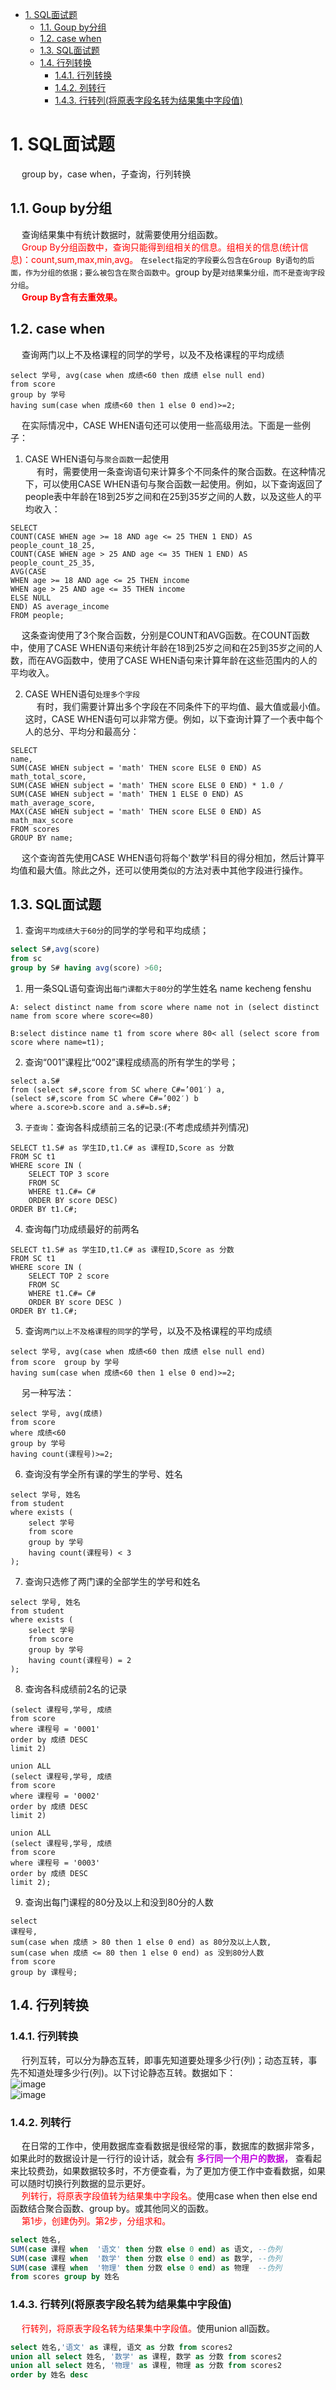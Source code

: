 <!-- TOC -->

- [1. SQL面试题](#1-sql面试题)
    - [1.1. Goup by分组](#11-goup-by分组)
    - [1.2. case when](#12-case-when)
    - [1.3. SQL面试题](#13-sql面试题)
    - [1.4. 行列转换](#14-行列转换)
        - [1.4.1. 行列转换](#141-行列转换)
        - [1.4.2. 列转行](#142-列转行)
        - [1.4.3. 行转列(将原表字段名转为结果集中字段值)](#143-行转列将原表字段名转为结果集中字段值)

<!-- /TOC -->


# 1. SQL面试题  
<!--
https://www.cnblogs.com/smileberry/p/7411855.html
https://zhuanlan.zhihu.com/p/359621510

-->
&emsp; group by，case when，子查询，行列转换    

## 1.1. Goup by分组  
&emsp; 查询结果集中有统计数据时，就需要使用分组函数。  
&emsp; <font color = "red">Group By分组函数中，查询只能得到组相关的信息。组相关的信息(统计信息)：count,sum,max,min,avg。</font> `在select指定的字段要么包含在Group By语句的后面，作为分组的依据；要么被包含在聚合函数中`。group by是`对结果集分组，而不是查询字段分组`。  
&emsp; **<font color = "red">Group By含有去重效果。</font>**  

## 1.2. case when  
&emsp; 查询两门以上不及格课程的同学的学号，以及不及格课程的平均成绩

```
select 学号, avg(case when 成绩<60 then 成绩 else null end)
from score
group by 学号
having sum(case when 成绩<60 then 1 else 0 end)>=2;
```

&emsp; 在实际情况中，CASE WHEN语句还可以使用一些高级用法。下面是一些例子：  

1. CASE WHEN语句与`聚合函数`一起使用  
&emsp; 有时，需要使用一条查询语句来计算多个不同条件的聚合函数。在这种情况下，可以使用CASE WHEN语句与聚合函数一起使用。例如，以下查询返回了people表中年龄在18到25岁之间和在25到35岁之间的人数，以及这些人的平均收入：  

```
SELECT
COUNT(CASE WHEN age >= 18 AND age <= 25 THEN 1 END) AS people_count_18_25,
COUNT(CASE WHEN age > 25 AND age <= 35 THEN 1 END) AS people_count_25_35,
AVG(CASE
WHEN age >= 18 AND age <= 25 THEN income
WHEN age > 25 AND age <= 35 THEN income
ELSE NULL
END) AS average_income
FROM people;
```
&emsp; 这条查询使用了3个聚合函数，分别是COUNT和AVG函数。在COUNT函数中，使用了CASE WHEN语句来统计年龄在18到25岁之间和在25到35岁之间的人数，而在AVG函数中，使用了CASE WHEN语句来计算年龄在这些范围内的人的平均收入。  

2. CASE WHEN语句`处理多个字段`  
&emsp; 有时，我们需要计算出多个字段在不同条件下的平均值、最大值或最小值。这时，CASE WHEN语句可以非常方便。例如，以下查询计算了一个表中每个人的总分、平均分和最高分：  

```
SELECT
name,
SUM(CASE WHEN subject = 'math' THEN score ELSE 0 END) AS math_total_score,
SUM(CASE WHEN subject = 'math' THEN score ELSE 0 END) * 1.0 /
SUM(CASE WHEN subject = 'math' THEN 1 ELSE 0 END) AS math_average_score,
MAX(CASE WHEN subject = 'math' THEN score ELSE 0 END) AS math_max_score
FROM scores
GROUP BY name;
```
&emsp; 这个查询首先使用CASE WHEN语句将每个'数学'科目的得分相加，然后计算平均值和最大值。除此之外，还可以使用类似的方法对表中其他字段进行操作。  

## 1.3. SQL面试题 
1. 查询`平均成绩大于60分`的同学的学号和平均成绩；  
```sql
select S#,avg(score)
from sc
group by S# having avg(score) >60; 
```

1. 用一条SQL语句查询出`每门课都大于80分`的学生姓名 name kecheng fenshu   

```
A: select distinct name from score where name not in (select distinct name from score where score<=80)  

B:select distince name t1 from score where 80< all (select score from score where name=t1);  
```

2. 查询“001”课程比“002”课程成绩高的所有学生的学号；  

```
select a.S#
from (select s#,score from SC where C#=’001′) a,
(select s#,score from SC where C#=’002′) b
where a.score>b.score and a.s#=b.s#;   
```

3. `子查询`：查询各科成绩前三名的记录:(不考虑成绩并列情况)  

```
SELECT t1.S# as 学生ID,t1.C# as 课程ID,Score as 分数
FROM SC t1
WHERE score IN (
    SELECT TOP 3 score
    FROM SC
    WHERE t1.C#= C#
    ORDER BY score DESC)
ORDER BY t1.C#; 
```

4. 查询每门功成绩最好的前两名  

```
SELECT t1.S# as 学生ID,t1.C# as 课程ID,Score as 分数
FROM SC t1
WHERE score IN (
    SELECT TOP 2 score
    FROM SC
    WHERE t1.C#= C#
    ORDER BY score DESC )
ORDER BY t1.C#;
```

5. 查询`两门以上不及格课程的同学`的学号，以及不及格课程的平均成绩  

```
select 学号, avg(case when 成绩<60 then 成绩 else null end)
from score  group by 学号
having sum(case when 成绩<60 then 1 else 0 end)>=2;
```

&emsp; 另一种写法：  
```
select 学号, avg(成绩)
from score
where 成绩<60
group by 学号
having count(课程号)>=2;
```

6. 查询没有学全所有课的学生的学号、姓名  

```
select 学号, 姓名
from student
where exists (
    select 学号
    from score
    group by 学号
    having count(课程号) < 3
);
```

7. 查询只选修了两门课的全部学生的学号和姓名  

```
select 学号, 姓名
from student
where exists (
    select 学号
    from score
    group by 学号
    having count(课程号) = 2
);
```

8. 查询各科成绩前2名的记录  

```
(select 课程号,学号, 成绩
from score
where 课程号 = '0001'
order by 成绩 DESC
limit 2)

union ALL
(select 课程号,学号, 成绩
from score
where 课程号 = '0002'
order by 成绩 DESC
limit 2)

union ALL
(select 课程号,学号, 成绩
from score
where 课程号 = '0003'
order by 成绩 DESC
limit 2);
```

9. 查询出每门课程的80分及以上和没到80分的人数  

```
select
课程号,
sum(case when 成绩 > 80 then 1 else 0 end) as 80分及以上人数,
sum(case when 成绩 <= 80 then 1 else 0 end) as 没到80分人数
from score
group by 课程号;
```


## 1.4. 行列转换  
### 1.4.1. 行列转换  
&emsp; 行列互转，可以分为静态互转，即事先知道要处理多少行(列)；动态互转，事先不知道处理多少行(列)。以下讨论静态互转。数据如下：  
![image](http://182.92.69.8:8081/img/SQL/sql-9.png)  
![image](http://182.92.69.8:8081/img/SQL/sql-10.png)  

### 1.4.2. 列转行  
&emsp; 在日常的工作中，使用数据库查看数据是很经常的事，数据库的数据非常多，如果此时的数据设计是一行行的设计话，就会有 **<font color = "clime">多行同一个用户的数据，</font>** 查看起来比较费劲，如果数据较多时，不方便查看，为了更加方便工作中查看数据，如果可以随时切换行列数据的显示更好。  
&emsp; <font color = "red">列转行，将原表字段值转为结果集中字段名。</font>使用case when then else end函数结合聚合函数、group by。或其他同义的函数。  
&emsp; <font color = "red">第1步，创建伪列。第2步，分组求和。</font>  

```sql
select 姓名,
SUM(case 课程 when  '语文' then 分数 else 0 end) as 语文, --伪列
SUM(case 课程 when  '数学' then 分数 else 0 end) as 数学, --伪列
SUM(case 课程 when  '物理' then 分数 else 0 end) as 物理  --伪列
from scores group by 姓名
```

### 1.4.3. 行转列(将原表字段名转为结果集中字段值)  
&emsp; <font color = "red">行转列，将原表字段名转为结果集中字段值。</font>使用union all函数。  

```sql
select 姓名,'语文' as 课程, 语文 as 分数 from scores2 
union all select 姓名, '数学' as 课程, 数学 as 分数 from scores2 
union all select 姓名, '物理' as 课程, 物理 as 分数 from scores2 
order by 姓名 desc
```
